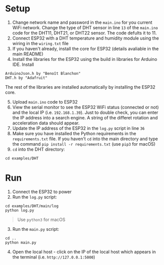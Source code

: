 # Setup
1. Change network name and password in the ```main.ino``` for you current WiFi network. Change the type of DHT sensor in line ```13``` of the ```main.ino``` code for the DHT11, DHT21, or DHT22 sensor. The code defults it to 11.
2. Connect ESP32 with a DHT temperature and humidity module using the wiring in the ```wiring.txt``` file
3. If you haven't already, install the core for ESP32 (details avaliable in the main README)
4. Install the libraries for the ESP32 using the build in libraries for Arduino IDE. Install
```
ArduinoJson.h by "Benoît Blanchon"
DHT.h by "Adafruit"
```
The rest of the libraries are installed automatically by installing the ESP32 core.

5. Upload ```main.ino``` code to ESP32
6. View the serial monitor to see the ESP32 WiFi status (connected or not) and the local IP (i.e. ```192.168.1.39```). Just to double check, you can enter the IP address into a search engine. A string of the differet rotation and acceleration data should appear.
7. Update the IP address of the ESP32 in the ```log.py``` script in line ``36``
8. Make sure you have installed the Python requirements in the ```requirements.txt``` file. If you haven't ```cd``` into the main directory and type the command ```pip install -r requirements.txt``` (use ```pip3``` for macOS)
9. ```cd``` into the DHT directory:
```
cd examples/DHT
```

# Run
1. Connect the ESP32 to power
2. Run the ```log.py``` script:
```
cd examples/DHT/main/log
python log.py
```
> Use ```python3``` for macOS

3. Run the ```main.py``` script:
```
cd ..
python main.py
```
4. Open the local host - click on the IP of the local host which appears in the terminal (i.e. ```http://127.0.0.1:5000```)